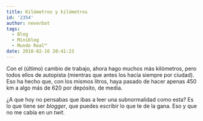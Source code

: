 ```yaml
---
title: Kilómetros y kilómetros
id: '2354'
author: neverbot
tags:
  - Blog
  - Miniblog
  - Mundo Real™
date: 2010-02-16 20:41:23
---
```


Con el (último) cambio de trabajo, ahora hago muchos más kilómetros, pero todos ellos de autopista (mientras que antes los hacía siempre por ciudad). Eso ha hecho que, con los mismos litros, haya pasado de hacer apenas 450 km a algo más de 620 por depósito, de media.

¿A que hoy no pensabas que ibas a leer una subnormalidad como esta? Es lo que tiene ser _blogger_, que puedes escribir lo que te de la gana. Eso y que no me cabía en un _twit_.